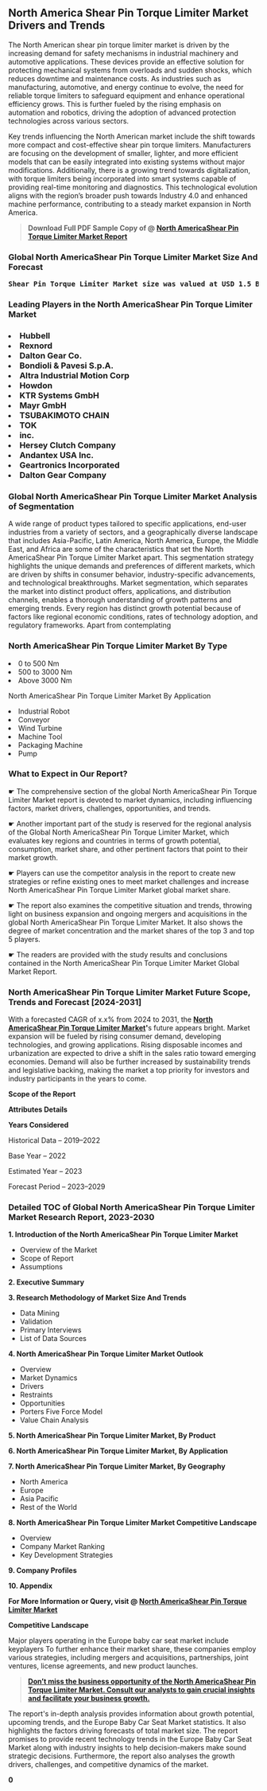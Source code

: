 <p> <h2>North America Shear Pin Torque Limiter Market Drivers and Trends</h2><p>The North American shear pin torque limiter market is driven by the increasing demand for safety mechanisms in industrial machinery and automotive applications. These devices provide an effective solution for protecting mechanical systems from overloads and sudden shocks, which reduces downtime and maintenance costs. As industries such as manufacturing, automotive, and energy continue to evolve, the need for reliable torque limiters to safeguard equipment and enhance operational efficiency grows. This is further fueled by the rising emphasis on automation and robotics, driving the adoption of advanced protection technologies across various sectors.</p><p>Key trends influencing the North American market include the shift towards more compact and cost-effective shear pin torque limiters. Manufacturers are focusing on the development of smaller, lighter, and more efficient models that can be easily integrated into existing systems without major modifications. Additionally, there is a growing trend towards digitalization, with torque limiters being incorporated into smart systems capable of providing real-time monitoring and diagnostics. This technological evolution aligns with the region’s broader push towards Industry 4.0 and enhanced machine performance, contributing to a steady market expansion in North America.</p></p><blockquote id="" class=""><strong>Download Full PDF Sample Copy of @&nbsp;<a href="https://www.verifiedmarketreports.com/download-sample/?rid=304828&utm_source=GitHub-Jan&utm_medium=291" target="_blank">North AmericaShear Pin Torque Limiter Market Report</a>&nbsp;&nbsp;</strong></blockquote><h3 id="" class=""><strong>Global&nbsp;North AmericaShear Pin Torque Limiter Market Size And Forecast</strong></h3><pre class="reader-text-block__code-block"><strong>Shear Pin Torque Limiter Market size was valued at USD 1.5 Billion in 2022 and is projected to reach USD 2.3 Billion by 2030, growing at a CAGR of 6.0% from 2024 to 2030.</strong></pre><h3 id="" class="">Leading Players in the&nbsp;North AmericaShear Pin Torque Limiter Market</h3><h3 class=""></Li><Li>Hubbell</Li><Li> Rexnord</Li><Li> Dalton Gear Co.</Li><Li> Bondioli & Pavesi S.p.A.</Li><Li> Altra Industrial Motion Corp</Li><Li> Howdon</Li><Li> KTR Systems GmbH</Li><Li> Mayr GmbH</Li><Li> TSUBAKIMOTO CHAIN</Li><Li> TOK</Li><Li> inc.</Li><Li> Hersey Clutch Company</Li><Li> Andantex USA Inc.</Li><Li> Geartronics Incorporated</Li><Li> Dalton Gear Company</h3><h3 id="" class="">Global&nbsp;North AmericaShear Pin Torque Limiter Market Analysis of Segmentation</h3><p id="" class="">A wide range of product types tailored to specific applications, end-user industries from a variety of sectors, and a geographically diverse landscape that includes Asia-Pacific, Latin America, North America, Europe, the Middle East, and Africa are some of the characteristics that set the North AmericaShear Pin Torque Limiter Market apart. This segmentation strategy highlights the unique demands and preferences of different markets, which are driven by shifts in consumer behavior, industry-specific advancements, and technological breakthroughs. Market segmentation, which separates the market into distinct product offers, applications, and distribution channels, enables a thorough understanding of growth patterns and emerging trends. Every region has distinct growth potential because of factors like regional economic conditions, rates of technology adoption, and regulatory frameworks. Apart from contemplating</p><h3 id="" class="">North AmericaShear Pin Torque Limiter Market&nbsp;By Type</h3><p></Li><Li>0 to 500 Nm</Li><Li> 500 to 3000 Nm</Li><Li> Above 3000 Nm</p><div class="" data-test-id=""><p>North AmericaShear Pin Torque Limiter Market&nbsp;By Application</p></div><p class=""></Li><Li>Industrial Robot</Li><Li> Conveyor</Li><Li> Wind Turbine</Li><Li> Machine Tool</Li><Li> Packaging Machine</Li><Li> Pump</p><div class="" data-test-id=""><h3><span class="">What to Expect in Our Report?</span></h3></div><div class="" data-test-id=""><p><span class="">☛ The comprehensive section of the global North AmericaShear Pin Torque Limiter Market report is devoted to market dynamics, including influencing factors, market drivers, challenges, opportunities, and trends.</span></p></div><div class="" data-test-id=""><p><span class="">☛ Another important part of the study is reserved for the regional analysis of the Global North AmericaShear Pin Torque Limiter Market, which evaluates key regions and countries in terms of growth potential, consumption, market share, and other pertinent factors that point to their market growth.</span></p></div><div class="" data-test-id=""><p><span class="">☛ Players can use the competitor analysis in the report to create new strategies or refine existing ones to meet market challenges and increase North AmericaShear Pin Torque Limiter Market global market share.</span></p></div><div class="" data-test-id=""><p><span class="">☛ The report also examines the competitive situation and trends, throwing light on business expansion and ongoing mergers and acquisitions in the global North AmericaShear Pin Torque Limiter Market. It also shows the degree of market concentration and the market shares of the top 3 and top 5 players.</span></p></div><div class="" data-test-id=""><p><span class="">☛ The readers are provided with the study results and conclusions contained in the North AmericaShear Pin Torque Limiter Market Global Market Report.</span></p></div><div class="" data-test-id=""><h3><span class="">North AmericaShear Pin Torque Limiter Market Future Scope, Trends and Forecast [2024-2031]</span></h3></div><div class="" data-test-id=""><p><span class="">With a forecasted CAGR of x.x% from 2024 to 2031, the <strong><a href="https://www.verifiedmarketreports.com/download-sample/?rid=304828&utm_source=GitHub-Jan&utm_medium=291" target="_blank">North AmericaShear Pin Torque Limiter Market</a>'</strong>s future appears bright. Market expansion will be fueled by rising consumer demand, developing technologies, and growing applications. Rising disposable incomes and urbanization are expected to drive a shift in the sales ratio toward emerging economies. Demand will also be further increased by sustainability trends and legislative backing, making the market a top priority for investors and industry participants in the years to come.</span></p><p id="ember66" class="ember-view reader-text-block__paragraph"><strong>Scope of the Report</strong></p><p id="ember67" class="ember-view reader-text-block__paragraph"><strong>Attributes Details</strong></p><p id="ember68" class="ember-view reader-text-block__paragraph"><strong>Years Considered</strong></p><p id="ember69" class="ember-view reader-text-block__paragraph">Historical Data &ndash; 2019&ndash;2022</p><p id="ember70" class="ember-view reader-text-block__paragraph">Base Year &ndash; 2022</p><p id="ember71" class="ember-view reader-text-block__paragraph">Estimated Year &ndash; 2023</p><p id="ember72" class="ember-view reader-text-block__paragraph">Forecast Period &ndash; 2023&ndash;2029</p></div><h3 id="" class="">Detailed TOC of Global North AmericaShear Pin Torque Limiter Market Research Report, 2023-2030</h3><p id="" class=""><strong>1. Introduction of the North AmericaShear Pin Torque Limiter Market</strong></p><ul><li>Overview of the Market</li><li>Scope of Report</li><li>Assumptions</li></ul><p id="" class=""><strong>2. Executive Summary</strong></p><p id="" class=""><strong>3. Research Methodology of Market Size And Trends</strong></p><ul><li>Data Mining</li><li>Validation</li><li>Primary Interviews</li><li>List of Data Sources</li></ul><p id="" class=""><strong>4. North AmericaShear Pin Torque Limiter Market Outlook</strong></p><ul><li>Overview</li><li>Market Dynamics</li><li>Drivers</li><li>Restraints</li><li>Opportunities</li><li>Porters Five Force Model</li><li>Value Chain Analysis</li></ul><p id="" class=""><strong>5. North AmericaShear Pin Torque Limiter Market, By Product</strong></p><p id="" class=""><strong>6. North AmericaShear Pin Torque Limiter Market, By Application</strong></p><p id="" class=""><strong>7. North AmericaShear Pin Torque Limiter Market, By Geography</strong></p><ul><li>North America</li><li>Europe</li><li>Asia Pacific</li><li>Rest of the World</li></ul><p id="" class=""><strong>8. North AmericaShear Pin Torque Limiter Market Competitive Landscape</strong></p><ul><li>Overview</li><li>Company Market Ranking</li><li>Key Development Strategies</li></ul><p id="" class=""><strong>9. Company Profiles</strong></p><p id="" class=""><strong>10. Appendix</strong></p><p><strong>For More Information or Query, visit&nbsp;@ <a href="https://www.verifiedmarketreports.com/product/shear-pin-torque-limiter-market/" target="_blank">North AmericaShear Pin Torque Limiter Market</a></strong></p><p id="ember61" class="ember-view reader-text-block__paragraph"><strong>Competitive Landscape</strong></p><p id="ember62" class="ember-view reader-text-block__paragraph">Major players operating in the Europe baby car seat market include keyplayers To further enhance their market share, these companies employ various strategies, including mergers and acquisitions, partnerships, joint ventures, license agreements, and new product launches.</p><blockquote id="ember63" class="ember-view reader-text-block__blockquote"><strong><a href="https://www.verifiedmarketreports.com/download-sample/?rid=304828&utm_source=GitHub-Jan&utm_medium=291" target="_blank">Don&rsquo;t miss the business opportunity of the North AmericaShear Pin Torque Limiter Market. Consult our analysts to gain crucial insights and facilitate your business growth.</a></strong></blockquote><p id="ember64" class="ember-view reader-text-block__paragraph">The report's in-depth analysis provides information about growth potential, upcoming trends, and the Europe Baby Car Seat Market statistics. It also highlights the factors driving forecasts of total market size. The report promises to provide recent technology trends in the Europe Baby Car Seat Market along with industry insights to help decision-makers make sound strategic decisions. Furthermore, the report also analyses the growth drivers, challenges, and competitive dynamics of the market.</p><p class="ember-view reader-text-block__paragraph"><strong>0</strong></p>
